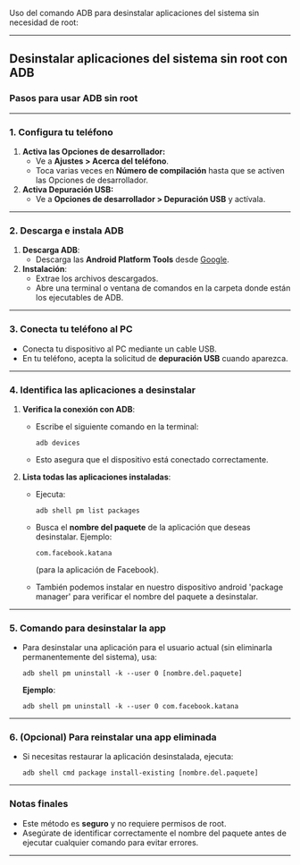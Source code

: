 Uso del comando ADB para desinstalar aplicaciones del sistema sin necesidad de root:

---

## **Desinstalar aplicaciones del sistema sin root con ADB**

### **Pasos para usar ADB sin root**

---

### **1. Configura tu teléfono**

1. **Activa las Opciones de desarrollador:**
    - Ve a **Ajustes > Acerca del teléfono**.
    - Toca varias veces en **Número de compilación** hasta que se activen las Opciones de desarrollador.
2. **Activa Depuración USB:**
    - Ve a **Opciones de desarrollador > Depuración USB** y actívala.

---

### **2. Descarga e instala ADB**

1. **Descarga ADB**:
    - Descarga las **Android Platform Tools** desde [Google](https://developer.android.com/studio/releases/platform-tools).
2. **Instalación**:
    - Extrae los archivos descargados.
    - Abre una terminal o ventana de comandos en la carpeta donde están los ejecutables de ADB.

---

### **3. Conecta tu teléfono al PC**

- Conecta tu dispositivo al PC mediante un cable USB.
- En tu teléfono, acepta la solicitud de **depuración USB** cuando aparezca.

---

### **4. Identifica las aplicaciones a desinstalar**

1. **Verifica la conexión con ADB**:
    
    - Escribe el siguiente comando en la terminal:
        
        ```
        adb devices
        ```
        
    - Esto asegura que el dispositivo está conectado correctamente.
2. **Lista todas las aplicaciones instaladas**:
    
    - Ejecuta:
        
        ```
        adb shell pm list packages
        ```
        
    - Busca el **nombre del paquete** de la aplicación que deseas desinstalar. Ejemplo: 
        
        ```
        com.facebook.katana
        ```
        
        (para la aplicación de Facebook).
        
    - También podemos instalar en nuestro dispositivo android 'package manager' para verificar el nombre del paquete a desinstalar.

---

### **5. Comando para desinstalar la app**

- Para desinstalar una aplicación para el usuario actual (sin eliminarla permanentemente del sistema), usa:
    
    ```
    adb shell pm uninstall -k --user 0 [nombre.del.paquete]
    ```
    
    **Ejemplo**:
    
    ```
    adb shell pm uninstall -k --user 0 com.facebook.katana
    ```
    

---

### **6. (Opcional) Para reinstalar una app eliminada**

- Si necesitas restaurar la aplicación desinstalada, ejecuta:
    
    ```
    adb shell cmd package install-existing [nombre.del.paquete]
    ```
    

---

### **Notas finales**

- Este método es **seguro** y no requiere permisos de root.
- Asegúrate de identificar correctamente el nombre del paquete antes de ejecutar cualquier comando para evitar errores.

---